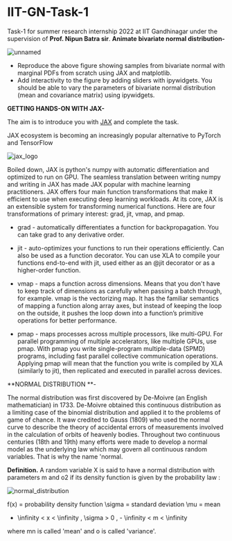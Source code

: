 # IIT-GN-Task-1
Task-1 for summer research internship 2022 at IIT Gandhinagar under the supervision of **Prof. Nipun Batra sir**. 
**Animate bivariate normal distribution-**

![unnamed](https://user-images.githubusercontent.com/65617775/162606334-7f3496e5-a1a3-4619-be81-861680c96188.png)

* Reproduce the above figure showing samples from bivariate normal with marginal PDFs from scratch using JAX and matplotlib.
* Add interactivity to the figure by adding sliders with ipywidgets. You should be able to vary the parameters of bivariate normal distribution (mean and        covariance matrix) using ipywidgets.

**GETTING HANDS-ON WITH JAX-**

The aim is to introduce you with [JAX](https://github.com/google/jax) and complete the task. 

JAX ecosystem is becoming an increasingly popular alternative to PyTorch and TensorFlow

![jax_logo](https://user-images.githubusercontent.com/65617775/162607900-5c763001-1b6e-4af5-8842-dc82e467f657.png)

Boiled down, JAX is python's numpy with automatic differentiation and optimized to run on GPU. The seamless translation between writing numpy and writing in JAX has made JAX popular with machine learning practitioners.
JAX offers four main function transformations that make it efficient to use when executing deep learning workloads. At its core, JAX is an extensible system for transforming numerical functions. Here are four transformations of primary interest: grad, jit, vmap, and pmap.

* grad - automatically differentiates a function for backpropagation. You can take grad to any derivative order.

* jit - auto-optimizes your functions to run their operations efficiently. Can also be used as a function decorator. You can use XLA to compile your functions end-to-end with jit, used either as an @jit decorator or as a higher-order function.

* vmap - maps a function across dimensions. Means that you don't have to keep track of dimensions as carefully when passing a batch through, for example. vmap is the vectorizing map. It has the familiar semantics of mapping a function along array axes, but instead of keeping the loop on the outside, it pushes the loop down into a function’s primitive operations for better performance.

* pmap - maps processes across multiple processors, like multi-GPU. For parallel programming of multiple accelerators, like multiple GPUs, use pmap. With pmap you write single-program multiple-data (SPMD) programs, including fast parallel collective communication operations. Applying pmap will mean that the function you write is compiled by XLA (similarly to jit), then replicated and executed in parallel across devices.


**NORMAL DISTRIBUTION
**-

The normal distribution was first discovered by De-Moivre (an English mathematician) in 1733. De-Moivre obtained this continuous distribution as a limiting case of the binomial distribution and applied it to the problems of game of chance. It waw credited to Gauss (1809) who used the normal curve to describe the theory of accidental errors of measurements involved in the calculation of orbits of heavenly bodies.
Throughout two continuous centuries (18th and 19th) many efforts were made to develop a normal model as the underlying law which may govern all continuous random variables. That is why the name 'normal.

**Definition.** A random variable X is said to have a normal distribution with parameters m and o2 if its density function is given by the probability law :


![normal_distribution](https://user-images.githubusercontent.com/65617775/162609850-20465b44-beda-4cd0-be42-3ca06d9e3164.svg)

f(x)	=	probability density function
\sigma	=	standard deviation
\mu	=	mean

- \infinity < x < \infinity , \sigma > 0 , - \infinity < m < \infinity

where mn is called 'mean' and o is called 'variance'.
